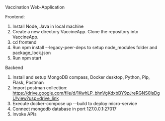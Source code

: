 Vaccination Web-Application

Frontend:
1. Install Node, Java in local machine
2. Create a new directory VaccineApp. Clone the repository into VaccineApp.
3. cd frontend
4. Run npm install --legacy-peer-deps to setup node_modules folder and package_lock.json
5. Run npm start

Backend
1. Install and setup MongoDB compass, Docker desktop, Python, Pip, Flask, Postman
2. Import postman collection: https://drive.google.com/file/d/1KwhLP_bhnVgKdxbBY9zJreRGNS0IsDgU/view?usp=drive_link
3. Execute docker-compose up --build to deploy micro-service
4. Connect mongodb database in port  127.0.0.1:27017
5. Invoke APIs

